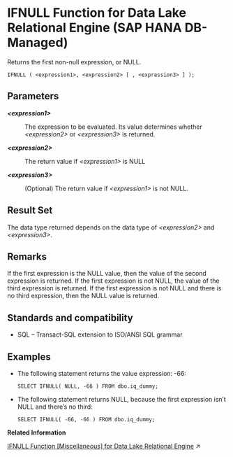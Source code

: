 <!-- loio059555a4b6fd4824851aa1d544d77a10 -->

# IFNULL Function for Data Lake Relational Engine \(SAP HANA DB-Managed\)

Returns the first non-null expression, or NULL.



```
IFNULL ( <expression1>, <expression2> [ , <expression3> ] );
```



<a name="loio059555a4b6fd4824851aa1d544d77a10__section_qrj_jph_trb"/>

## Parameters


<dl>
<dt><b>

*<expression1\>*

</b></dt>
<dd>

The expression to be evaluated. Its value determines whether *<expression2\>* or *<expression3\>* is returned.



</dd><dt><b>

*<expression2\>*

</b></dt>
<dd>

The return value if *<expression1\>* is NULL



</dd><dt><b>

*<expression3\>*

</b></dt>
<dd>

\(Optional\) The return value if *<expression1\>* is not NULL.



</dd>
</dl>



<a name="loio059555a4b6fd4824851aa1d544d77a10__section_ibx_jph_trb"/>

## Result Set

The data type returned depends on the data type of *<expression2\>* and *<expression3\>*.



<a name="loio059555a4b6fd4824851aa1d544d77a10__section_ivk_kph_trb"/>

## Remarks

If the first expression is the NULL value, then the value of the second expression is returned. If the first expression is not NULL, the value of the third expression is returned. If the first expression is not NULL and there is no third expression, then the NULL value is returned.



<a name="loio059555a4b6fd4824851aa1d544d77a10__section_a45_kph_trb"/>

## Standards and compatibility

-   SQL – Transact-SQL extension to ISO/ANSI SQL grammar



<a name="loio059555a4b6fd4824851aa1d544d77a10__section_ath_nph_trb"/>

## Examples

-   The following statement returns the value expression: -66:

    ```
    SELECT IFNULL( NULL, -66 ) FROM dbo.iq_dummy;
    ```

-   The following statement returns NULL, because the first expression isn’t NULL and there’s no third:

    ```
    SELECT IFNULL( -66, -66 ) FROM dbo.iq_dummy;
    ```


**Related Information**  


[IFNULL Function \[Miscellaneous\] for Data Lake Relational Engine](https://help.sap.com/viewer/19b3964099384f178ad08f2d348232a9/2024_1_QRC/en-US/a557e29b84f21015b460f69ff0fed6da.html "Returns the first non-null expression, or NULL.") :arrow_upper_right:


